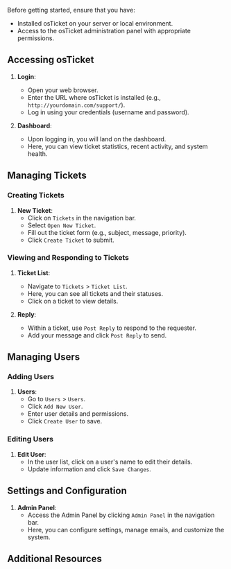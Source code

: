 Before getting started, ensure that you have:

- Installed osTicket on your server or local environment.
- Access to the osTicket administration panel with appropriate permissions.

## Accessing osTicket

1. **Login**: 
   - Open your web browser.
   - Enter the URL where osTicket is installed (e.g., `http://yourdomain.com/support/`).
   - Log in using your credentials (username and password).

2. **Dashboard**:
   - Upon logging in, you will land on the dashboard.
   - Here, you can view ticket statistics, recent activity, and system health.

## Managing Tickets

### Creating Tickets

1. **New Ticket**:
   - Click on `Tickets` in the navigation bar.
   - Select `Open New Ticket`.
   - Fill out the ticket form (e.g., subject, message, priority).
   - Click `Create Ticket` to submit.

### Viewing and Responding to Tickets

1. **Ticket List**:
   - Navigate to `Tickets` > `Ticket List`.
   - Here, you can see all tickets and their statuses.
   - Click on a ticket to view details.

2. **Reply**:
   - Within a ticket, use `Post Reply` to respond to the requester.
   - Add your message and click `Post Reply` to send.

## Managing Users

### Adding Users

1. **Users**:
   - Go to `Users` > `Users`.
   - Click `Add New User`.
   - Enter user details and permissions.
   - Click `Create User` to save.

### Editing Users

1. **Edit User**:
   - In the user list, click on a user's name to edit their details.
   - Update information and click `Save Changes`.

## Settings and Configuration

1. **Admin Panel**:
   - Access the Admin Panel by clicking `Admin Panel` in the navigation bar.
   - Here, you can configure settings, manage emails, and customize the system.

## Additional Resources
